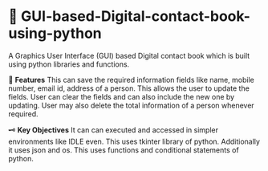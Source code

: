 # 📖 GUI-based-Digital-contact-book-using-python
A Graphics User Interface (GUI) based Digital contact book which is built using python libraries and functions.

🔭 **Features**
This can save the required information fields like name, mobile number, email id, address of a person.
This allows the user to update the fields.
User can clear the fields and can also include the new one by updating.
User may also delete the total information of a person whenever required.

🗝️ **Key Objectives**
It can can executed and accessed in simpler environments like IDLE even.
This uses tkinter library of python.
Additionally it uses json and os.
This uses functions and conditional statements of python.
